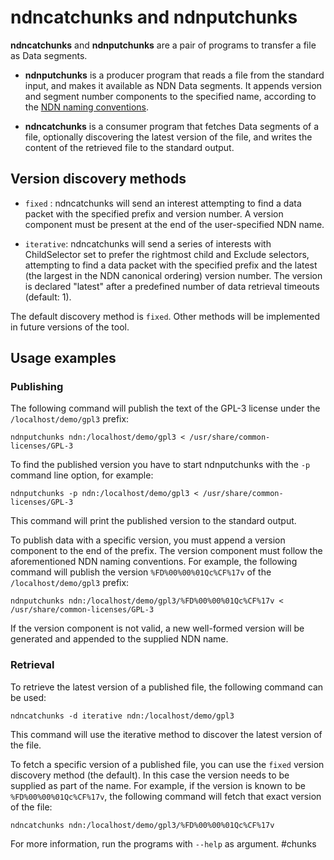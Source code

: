 # ndncatchunks and ndnputchunks

**ndncatchunks** and **ndnputchunks** are a pair of programs to transfer a file as Data segments.

* **ndnputchunks** is a producer program that reads a file from the standard input, and makes
  it available as NDN Data segments.  It appends version and segment number components
  to the specified name, according to the
  [NDN naming conventions](http://named-data.net/publications/techreports/ndn-tr-22-ndn-memo-naming-conventions/).

* **ndncatchunks** is a consumer program that fetches Data segments of a file, optionally
  discovering the latest version of the file, and writes the content of the retrieved file to
  the standard output.

## Version discovery methods

* `fixed`    : ndncatchunks will send an interest attempting to find a data packet with the
               specified prefix and version number. A version component must be present at the
               end of the user-specified NDN name.

* `iterative`: ndncatchunks will send a series of interests with ChildSelector set to prefer the
               rightmost child and Exclude selectors, attempting to find a data packet with the
               specified prefix and the latest (the largest in the NDN canonical ordering)
               version number.  The version is declared "latest" after a predefined number of
               data retrieval timeouts (default: 1).

The default discovery method is `fixed`. Other methods will be implemented in future versions
of the tool.


## Usage examples

### Publishing

The following command will publish the text of the GPL-3 license under the `/localhost/demo/gpl3`
prefix:

    ndnputchunks ndn:/localhost/demo/gpl3 < /usr/share/common-licenses/GPL-3

To find the published version you have to start ndnputchunks with the `-p` command line option,
for example:

    ndnputchunks -p ndn:/localhost/demo/gpl3 < /usr/share/common-licenses/GPL-3

This command will print the published version to the standard output.

To publish data with a specific version, you must append a version component to the end of the
prefix. The version component must follow the aforementioned NDN naming conventions.
For example, the following command will publish the version `%FD%00%00%01Qc%CF%17v` of the
`/localhost/demo/gpl3` prefix:

    ndnputchunks ndn:/localhost/demo/gpl3/%FD%00%00%01Qc%CF%17v < /usr/share/common-licenses/GPL-3

If the version component is not valid, a new well-formed version will be generated and appended
to the supplied NDN name.


### Retrieval

To retrieve the latest version of a published file, the following command can be used:

    ndncatchunks -d iterative ndn:/localhost/demo/gpl3

This command will use the iterative method to discover the latest version of the file.

To fetch a specific version of a published file, you can use the `fixed` version discovery method
(the default). In this case the version needs to be supplied as part of the name.  For example,
if the version is known to be `%FD%00%00%01Qc%CF%17v`, the following command will fetch that
exact version of the file:

    ndncatchunks ndn:/localhost/demo/gpl3/%FD%00%00%01Qc%CF%17v


For more information, run the programs with `--help` as argument.
#chunks
